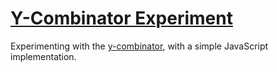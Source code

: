 [Y-Combinator Experiment](https://hackyon.github.io/playground/ycombinator/)
=========================

Experimenting with the [y-combinator](https://en.wikipedia.org/wiki/Fixed-point_combinator#Y_combinator), with a simple JavaScript implementation.

